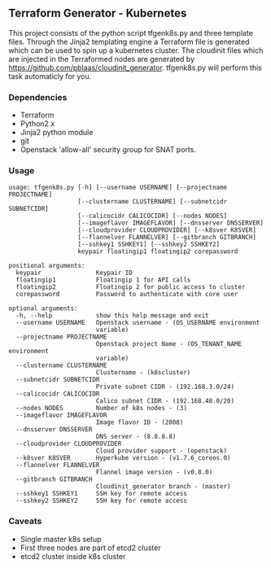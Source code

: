 ## Terraform Generator - Kubernetes

This project consists of the python script tfgenk8s.py and three template files. Through the Jinja2 templating engine a Terraform file is generated which can be used to spin up a kubernetes cluster. The cloudinit files which are injected in the Terraformed nodes are generated by https://github.com/pblaas/cloudinit_generator. tfgenk8s.py will perform this task automaticly for you.

### Dependencies

* Terraform
* Python2.x
* Jinja2 python module
* git
* Openstack 'allow-all' security group for SNAT ports. 

### Usage
```
usage: tfgenk8s.py [-h] [--username USERNAME] [--projectname PROJECTNAME]
                   [--clustername CLUSTERNAME] [--subnetcidr SUBNETCIDR]
                   [--calicocidr CALICOCIDR] [--nodes NODES]
                   [--imageflavor IMAGEFLAVOR] [--dnsserver DNSSERVER]
                   [--cloudprovider CLOUDPROVIDER] [--k8sver K8SVER]
                   [--flannelver FLANNELVER] [--gitbranch GITBRANCH]
                   [--sshkey1 SSHKEY1] [--sshkey2 SSHKEY2]
                   keypair floatingip1 floatingip2 corepassword

positional arguments:
  keypair               Keypair ID
  floatingip1           Floatingip 1 for API calls
  floatingip2           Floatingip 2 for public access to cluster
  corepassword          Password to authenticate with core user

optional arguments:
  -h, --help            show this help message and exit
  --username USERNAME   Openstack username - (OS_USERNAME environment
                        variable)
  --projectname PROJECTNAME
                        Openstack project Name - (OS_TENANT_NAME environment
                        variable)
  --clustername CLUSTERNAME
                        Clustername - (k8scluster)
  --subnetcidr SUBNETCIDR
                        Private subnet CIDR - (192.168.3.0/24)
  --calicocidr CALICOCIDR
                        Calico subnet CIDR - (192.168.48.0/20)
  --nodes NODES         Number of k8s nodes - (3)
  --imageflavor IMAGEFLAVOR
                        Image flavor ID - (2008)
  --dnsserver DNSSERVER
                        DNS server - (8.8.8.8)
  --cloudprovider CLOUDPROVIDER
                        Cloud provider support - (openstack)
  --k8sver K8SVER       Hyperkube version - (v1.7.6_coreos.0)
  --flannelver FLANNELVER
                        Flannel image version - (v0.8.0)
  --gitbranch GITBRANCH
                        Cloudinit_generator branch - (master)
  --sshkey1 SSHKEY1     SSH key for remote access
  --sshkey2 SSHKEY2     SSH key for remote access
```

### Caveats
* Single master k8s setup
* First three nodes are part of etcd2 cluster
* etcd2 cluster inside k8s cluster

